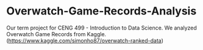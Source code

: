 # Overwatch-Game-Records-Analysis
Our term project for CENG 499 - Introduction to Data Science. We analyzed Overwatch Game Records from Kaggle. (https://www.kaggle.com/simonho87/overwatch-ranked-data)
